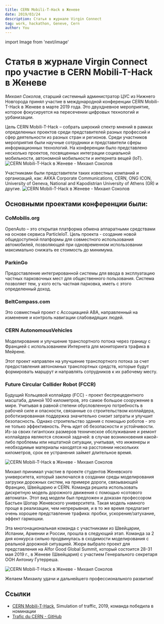 ```yaml
---
title: CERN Mobili-T-Hack в Женеве
date: 2019/03/24
description: Статья в журнале Virgin Connect
tag: work, hackathon, Geneve, Cern
author: You
---
```

import Image from 'next/image'


# Статья в журнале Virgin Connect про участие в CERN Mobili-T-Hack в Женеве

*Михаил Соколов*, старший системный администратор ЦУС из Нижнего Новгорода принял участие в международной конференции CERN Mobili-T-Hack в Женеве в марте 2019 года. Это двухдневное мероприятие, которое фокусируется на пересечении цифровых технологий и урбанизации. 

Цель CERN Mobili-T-Hack – собрать широкий спектр мнений в рамках определенных проектов среди представителей разных профессий и сфер деятельности из разных стран и регионов. Среди участников мероприятия были научные сотрудники и представители сферы информационных технологий. На конференции было представлено несколько проектов, посвященных интеграции социальной мобильности, автономной мобильности и интернета вещей (IoT).
<Image
  src="/images/20190323_075657-ANIMATION.gif"
  alt="CERN Mobili-T-Hack в Женеве - Михаил Соколов"
  width={1024}
  height={576}
  priority
  className="next-image"
/>

Участниками были представители таких известных компаний и организаций, как: AKKA Corporate Communications, CERN, ONG ICON, University of Geneva, National and Kapodistrian University of Athens (GR) и другие.
<Image
  src="/images/20190323_093622-PANO.jpg"
  alt="CERN Mobili-T-Hack в Женеве - Михаил Соколов"
  width={8228}
  height={1760}
  priority
  className="next-image"
/>


## Основными проектами конференции были:

### CoMobilis.org
OpenAuto – это открытая платформа обмена аппаратными средствами на основе сервиса ParticleIoT. Цель проекта - создание новой общедоступной платформы для совместного использования автомобилей, позволяющей при одновременном использовании максимально снижать ее стоимость до минимума.

### ParkinGo
Предоставление интегрированной системы для ввода в эксплуатацию частных парковочных мест для общественного пользования. Система позволяет тем, у кого есть частная парковка, иметь с этого определенный доход.

### BeltCompass.com
Это совместный проект с Ассоциацией ABA, направленный на изменение и контроль навигации слабовидящих людей.

### CERN AutonomousVehicles
Моделирование и улучшение транспортного потока через границу с Францией с использованием Интернета для мониторинга трафика в Мейрене.

Этот проект направлен на улучшение транспортного потока за счет предоставления автономных транспортных средств, которые будут формировать маршрут и направлять сотрудников к их рабочему месту.

### Future Circular Collider Robot (FCCR)
Будущий Кольцевой коллайдер (FCC) - проект беспрецедентного масштаба, длиной 100 километров, это самое большое сооружение в мире. Учитывая в равной степени обусловленную потребность в рабочей силе и опасности, связанные со строительством коллайдера, роботизированная поддержка значительно снизит затраты и улучшит безопасность. Однако строительство здания с помощью роботов - это не только эффективность. Речь идет об безопасности и устойчивости. Из-за своих гигантских размеров техническое обслуживание и ремонт коллайдера являются сложной задачей: в случае возникновения какой-либо проблемы или нештатной ситуации, учитывая, что инженеры и необходимые материалы находятся на расстоянии нескольких километров, срок ее устранения займет длительное время.


<Image
  src="/images/20190322_224559-ANIMATION.gif"
  alt="CERN Mobili-T-Hack в Женеве - Михаил Соколов"
  width={768}
  height={1024}
  priority
  className="next-image"
/>

Михаил принимал участие в проекте студентов Женевского университета, который заключался в создании среды моделирования загрузки дорожных систем, на примере дороги, связывающей Францию, Швейцарию и CERN. Команда решила использовать дискретную модель дорожного движения с помощью «сотового автомата». Этот вид модели был предложен и доказан профессором Бастьен Шопар Женевского университета. Такая модель намного проще в реализации, чем непрерывная, и в то же время предлагает очень хорошее представление трафика: пробки, ускорение/затухание, эффект гармошки.

Эта многонациональная команда с участниками из Швейцарии, Испании, Армении и России, прошла в следующий этап. Команда за 2 дня конкурса сильно продвинулась в сходимости моделирования с реальной дорожной ситуацией. Жюри выбрало проект для представления на AIfor Good Global Summit, который состоится 28-31 мая 2019 г., в Женеве (Швейцария) с участием Генерального секретаря ООН Антониу Гутерреша.


<Image
  src="/images/20190323_094757-ANIMATION.gif"
  alt="CERN Mobili-T-Hack в Женеве - Михаил Соколов"
  width={576}
  height={1024}
  priority
  className="next-image"
/>

Желаем Михаилу удачи и дальнейшего профессионального развития!​

## Ссылки
- [CERN Mobili-T-Hack](https://indico.cern.ch/event/791709/registrations/participants), Simulation of traffic, 2019, команда победила в номинации
- [Trafic du CERN - GitHub](https://github.com/msklv/HackTraficCERN)


